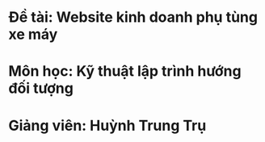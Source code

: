 # Đề tài: Website kinh doanh phụ tùng xe máy
# Môn học: Kỹ thuật lập trình hướng đối tượng
# Giảng viên: Huỳnh Trung Trụ
